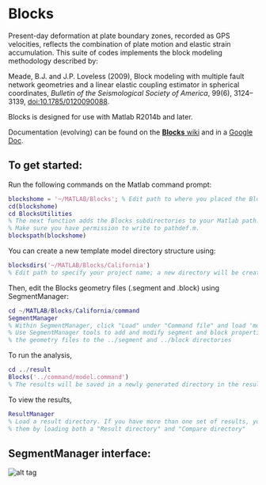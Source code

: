 Blocks
======

Present-day deformation at plate boundary zones, recorded as GPS velocities, reflects the combination of plate motion and elastic strain accumulation. This suite of codes implements the block modeling methodology described by:

Meade, B.J. and J.P. Loveless (2009), Block modeling with multiple fault network geometries and a linear elastic coupling estimator in spherical coordinates, *Bulletin of the Seismological Society of America*, 99(6), 3124–3139, [doi:10.1785/0120090088](https://dx.doi.org/10.1785/0120090088).

Blocks is designed for use with Matlab R2014b and later. 

Documentation (evolving) can be found on the [**Blocks** wiki](https://github.com/jploveless/Blocks/wiki) and in a [Google Doc](https://docs.google.com/document/d/1AJheJrVqPX4yj2hbgysC-H2RkdkfkxvNJQIza1b3u34/edit?usp=sharing).

To get started: 
---------------
Run the following commands on the Matlab command prompt:

```matlab
blockshome = '~/MATLAB/Blocks'; % Edit path to where you placed the Blocks directory
cd(blockshome) 
cd BlocksUtilities
% The next function adds the Blocks subdirectories to your Matlab path. 
% Make sure you have permission to write to pathdef.m.
blockspath(blockshome) 
```

You can create a new template model directory structure using:
```matlab
blocksdirs('~/MATLAB/Blocks/California') 
% Edit path to specify your project name; a new directory will be created if it doesn't exist
```

Then, edit the Blocks geometry files (.segment and .block) using SegmentManager:
```matlab
cd ~/MATLAB/Blocks/California/command
SegmentManager
% Within SegmentManager, click "Load" under "Command file" and load 'model.command'. 
% Use SegmentManager tools to add and modify segment and block properties, saving 
% the geometry files to the ../segment and ../block directories
```

To run the analysis,
```matlab
cd ../result
Blocks('../command/model.command')
% The results will be saved in a newly generated directory in the result directory
```

To view the results,
```matlab
ResultManager
% Load a result directory. If you have more than one set of results, you can compare
% them by loading both a "Result directory" and "Compare directory"
```

SegmentManager interface:
-------------------------
![alt tag](https://cloud.githubusercontent.com/assets/4225359/9386297/d46874ca-4728-11e5-9deb-48899bd91770.png)

